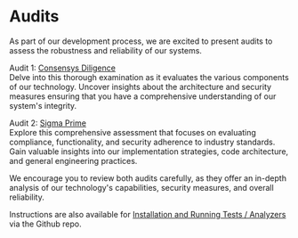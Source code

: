 # Audits

As part of our development process, we are excited to present audits to assess the robustness and reliability of our systems.

Audit 1: [Consensys Diligence](https://consensys.net/diligence/audits/2023/03/eigenlabs-eigenlayer/) \
Delve into this thorough examination as it evaluates the various components of our technology. Uncover insights about the architecture and security measures ensuring that you have a comprehensive understanding of our system's integrity.

Audit 2: [Sigma Prime](https://github.com/Layr-Labs/eigenlayer-contracts/blob/master/audits/Sigma\_Prime\_Eigen\_Layer\_Phase\_2\_Security\_Assessment\_Report\_v2\_1.pdf)  \
Explore this comprehensive assessment that focuses on evaluating compliance, functionality, and security adherence to industry standards. Gain valuable insights into our implementation strategies, code architecture, and general engineering practices.

We encourage you to review both audits carefully, as they offer an in-depth analysis of our technology's capabilities, security measures, and overall reliability.



Instructions are also available for [Installation and Running Tests / Analyzers](https://github.com/Layr-Labs/eigenlayer-contracts#installation) via the Github repo.

